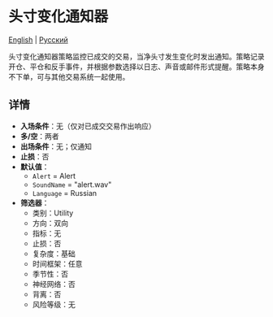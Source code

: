 # 头寸变化通知器
[English](README.md) | [Русский](README_ru.md)

头寸变化通知器策略监控已成交的交易，当净头寸发生变化时发出通知。策略记录开仓、平仓和反手事件，并根据参数选择以日志、声音或邮件形式提醒。策略本身不下单，可与其他交易系统一起使用。

## 详情

- **入场条件**：无（仅对已成交交易作出响应）
- **多/空**：两者
- **出场条件**：无；仅通知
- **止损**：否
- **默认值**：
  - `Alert` = Alert
  - `SoundName` = "alert.wav"
  - `Language` = Russian
- **筛选器**：
  - 类别：Utility
  - 方向：双向
  - 指标：无
  - 止损：否
  - 复杂度：基础
  - 时间框架：任意
  - 季节性：否
  - 神经网络：否
  - 背离：否
  - 风险等级：无

